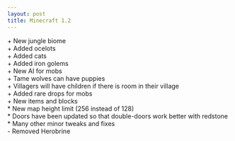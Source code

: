 ```yaml
---
layout: post
title: Minecraft 1.2
---
```

\+ New jungle biome<br>
\+ Added ocelots<br>
\+ Added cats<br>
\+ Added iron golems<br>
\+ New AI for mobs<br>
\+ Tame wolves can have puppies<br>
\+ Villagers will have children if there is room in their village<br>
\+ Added rare drops for mobs<br>
\+ New items and blocks<br>
\* New map height limit (256 instead of 128)<br>
\* Doors have been updated so that double-doors work better with redstone<br>
\* Many other minor tweaks and fixes<br>
\- Removed Herobrine <br>